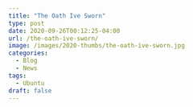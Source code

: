 ```yaml
---
title: "The Oath Ive Sworn"
type: post
date: 2020-09-26T00:12:25-04:00
url: /the-oath-ive-sworn/
image: /images/2020-thumbs/the-oath-ive-sworn.jpg
categories:
  - Blog
  - News
tags:
  - Ubuntu
draft: false
---
```

<!--more-->